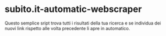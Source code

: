 # subito.it-automatic-webscraper
Questo semplice sript trova tutti i risultati della tua ricerca e se individua dei nuovi link rispetto alle volta precedente li apre in automatico.

